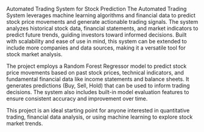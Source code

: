 Automated Trading System for Stock Prediction
The Automated Trading System leverages machine learning algorithms and financial data to predict stock price movements and generate actionable trading signals. The system analyzes historical stock data, financial statements, and market indicators to predict future trends, guiding investors toward informed decisions. Built with scalability and ease of use in mind, this system can be extended to include more companies and data sources, making it a versatile tool for stock market analysis.

The project employs a Random Forest Regressor model to predict stock price movements based on past stock prices, technical indicators, and fundamental financial data like income statements and balance sheets. It generates predictions (Buy, Sell, Hold) that can be used to inform trading decisions. The system also includes built-in model evaluation features to ensure consistent accuracy and improvement over time.

This project is an ideal starting point for anyone interested in quantitative trading, financial data analysis, or using machine learning to explore stock market trends.

